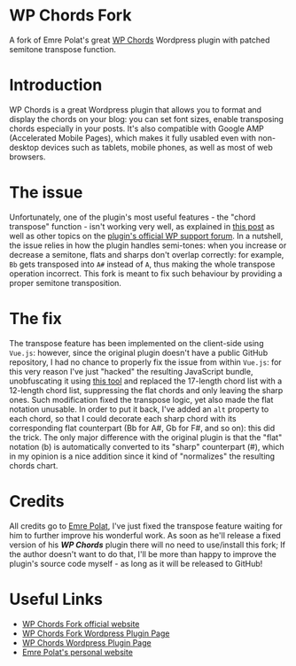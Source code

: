 # WP Chords Fork
A fork of Emre Polat's great [WP Chords](https://wordpress.org/plugins/wp-chords/) Wordpress plugin with patched semitone transpose function.

# Introduction
WP Chords is a great Wordpress plugin that allows you to format and display the chords on your blog: you can set font sizes, enable transposing chords especially in your posts. It's also compatible with Google AMP (Accelerated Mobile Pages), which makes it fully usabled even with non-desktop devices such as tablets, mobile phones, as well as most of web browsers.

# The issue
Unfortunately, one of the plugin's most useful features - the "chord transpose" function - isn't working very well, as explained in [this post](https://wordpress.org/support/topic/serious-transpose-problem/) as well as other topics on the [plugin's official WP support forum](https://wordpress.org/support/plugin/wp-chords/). In a nutshell, the issue relies in how the plugin handles semi-tones: when you increase or decrease a semitone, flats and sharps don't overlap correctly: for example, `Bb` gets transposed into `A#` instead of `A`, thus making the whole transpose operation incorrect. This fork is meant to fix such behaviour by providing a proper semitone transposition.

# The fix
The transpose feature has been implemented on the client-side using `Vue.js`: however, since the original plugin doesn't have a public GitHub repository, I had no chance to properly fix the issue from within `Vue.js`: for this very reason I've just "hacked" the resulting JavaScript bundle, unobfuscating it using [this tool](https://lelinhtinh.github.io/de4js/) and replaced the 17-length chord list with a 12-length chord list, suppressing the flat chords and only leaving the sharp ones. Such modification fixed the transpose logic, yet also made the flat notation unusable. In order to put it back, I've added an `alt` property to each chord, so that I could decorate each sharp chord with its corresponding flat counterpart (Bb for A#, Gb for F#, and so on): this did the trick. The only major difference with the original plugin is that the "flat" notation (b) is automatically converted to its "sharp" counterpart (#), which in my opinion is a nice addition since it kind of "normalizes" the resulting chords chart.

# Credits
All credits go to [Emre Polat](http://emreplt.com/), I've just fixed the transpose feature waiting for him to further improve his wonderful work. As soon as he'll release a fixed version of his ***WP Chords*** plugin there will no need to use/install this fork; If the author doesn't want to do that, I'll be more than happy to improve the plugin's source code myself - as long as it will be released to GitHub!

# Useful Links
* [WP Chords Fork official website](https://www.ryadel.com/en/wp-chords-plugin-worpdress-guitar)
* [WP Chords Fork Wordpress Plugin Page]()
* [WP Chords Wordpress Plugin Page](https://wordpress.org/plugins/wp-chords/)
* [Emre Polat's personal website](http://emreplt.com/)
